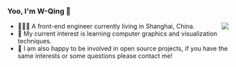 ### Yoo, I'm W-Qing 👋

<img align="right" src="https://github-readme-stats.vercel.app/api?username=W-Qing&show_icons=true&icon_color=0366d6&text_color=24292e&bg_color=ffffff&hide_title=true" />

- 👨🏻‍💻   A front-end engineer currently living in Shanghai, China.
- 🌱   My current interest is learning computer graphics and visualization techniques.
- 🤝   I am also happy to be involved in open source projects, if you have the same interests or some questions please contact me!

<!--
**W-Qing/W-Qing** is a ✨ _special_ ✨ repository because its `README.md` (this file) appears on your GitHub profile.

Here are some ideas to get you started:

- 🔭 I’m currently working on ...
- 🌱 I’m currently learning ...
- 👯 I’m looking to collaborate on ...
- 🤔 I’m looking for help with ...
- 💬 Ask me about ...
- 📫 How to reach me: ...
- 😄 Pronouns: ...
- ⚡ Fun fact: ...
-->
